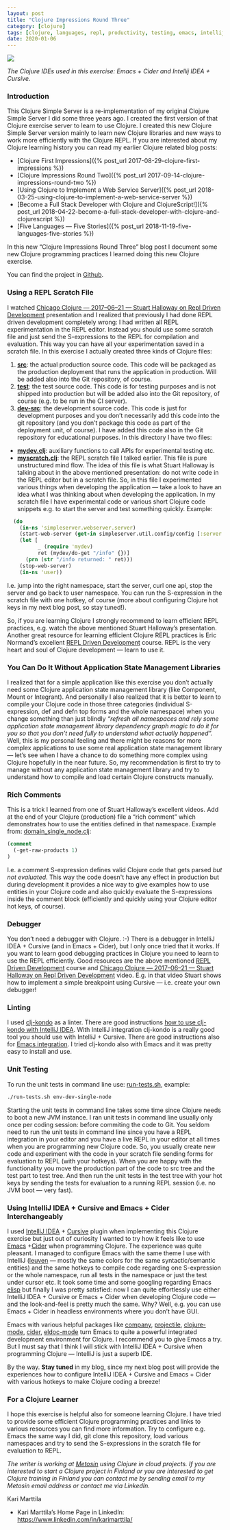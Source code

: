 ```yaml
---
layout: post
title: "Clojure Impressions Round Three"
category: [clojure]
tags: [clojure, languages, repl, productivity, testing, emacs, intellij, cursive]
date: 2020-01-06
---
```


![](/img/2020-01-06-clojure-impressions-round-three_img_1.png)

*The Clojure IDEs used in this exercise: Emacs + Cider and Intellij IDEA + Cursive.*

### Introduction

This Clojure Simple Server is a re-implementation of my original Clojure Simple Server I did some three years ago. I created the first version of that Clojure exercise server to learn to use Clojure. I created this new Clojure Simple Server version mainly to learn new Clojure libraries and new ways to work more efficiently with the Clojure REPL. If you are interested about my Clojure learning history you can read my earlier Clojure related blog posts:

* [Clojure First Impressions]({% post_url 2017-08-29-clojure-first-impressions %})
* [Clojure Impressions Round Two]({% post_url 2017-09-14-clojure-impressions-round-two %})
* [Using Clojure to Implement a Web Service Server]({% post_url 2018-03-25-using-clojure-to-implement-a-web-service-server %})
* [Become a Full Stack Developer with Clojure and ClojureScript!]({% post_url 2018-04-22-become-a-full-stack-developer-with-clojure-and-clojurescript %})
* [Five Languages — Five Stories]({% post_url 2018-11-19-five-languages-five-stories %})

In this new “Clojure Impressions Round Three” blog post I document some new Clojure programming practices I learned doing this new Clojure exercise.

You can find the project in [Github](https://github.com/karimarttila/clojure/tree/master/webstore-demo/simple-server).

### Using a REPL Scratch File

I watched [Chicago Clojure — 2017–06–21 — Stuart Halloway on Repl Driven Development](https://vimeo.com/223309989) presentation and I realized that previously I had done REPL driven development completely wrong: I had written all REPL experimentation in the REPL editor. Instead you should use some scratch file and just send the S-expressions to the REPL for compilation and evaluation. This way you can have all your experimentation saved in a scratch file. In this exercise I actually created three kinds of Clojure files:

1. [**src**](https://github.com/karimarttila/clojure/tree/master/webstore-demo/simple-server/src): the actual production source code. This code will be packaged as the production deployment that runs the application in production. Will be added also into the Git repository, of course.
2. [**test**](https://github.com/karimarttila/clojure/tree/master/webstore-demo/simple-server/test): the test source code. This code is for testing purposes and is not shipped into production but will be added also into the Git repository, of course (e.g. to be run in the CI server).
3. [**dev-src**](https://github.com/karimarttila/clojure/tree/master/webstore-demo/simple-server/dev-src): the development source code. This code is just for development purposes and you don’t necessarily add this code into the git repository (and you don’t package this code as part of the deployment unit, of course). I have added this code also in the Git repository for educational purposes. In this directory I have two files:
* [**mydev.clj**](https://github.com/karimarttila/clojure/blob/master/webstore-demo/simple-server/dev-src/mydev.clj): auxiliary functions to call APIs for experimental testing etc.
* [**myscratch.clj**](https://github.com/karimarttila/clojure/blob/master/webstore-demo/simple-server/dev-src/myscratch.clj): the REPL scratch file I talked earlier. This file is pure unstructured mind flow. The idea of this file is what Stuart Halloway is talking about in the above mentioned presentation: do not write code in the REPL editor but in a scratch file. So, in this file I experimented various things when developing the application — take a look to have an idea what I was thinking about when developing the application.
In my scratch file I have experimental code or various short Clojure code snippets e.g. to start the server and test something quickly. Example:

```clojure
  (do
    (in-ns 'simpleserver.webserver.server)
    (start-web-server (get-in simpleserver.util.config/config [:server :port]))
    (let [
          _ (require 'mydev)
          ret (mydev/do-get "/info" {})]
      (prn (str "/info returned: " ret)))
    (stop-web-server)
    (in-ns 'user))
 ```
 
 I.e. jump into the right namespace, start the server, curl one api, stop the server and go back to user namespace. You can run the S-expression in the scratch file with one hotkey, of course (more about configuring Clojure hot keys in my next blog post, so stay tuned!).

So, if you are learning Clojure I strongly recommend to learn efficient REPL practices, e.g. watch the above mentioned Stuart Halloway’s presentation. Another great resource for learning efficient Clojure REPL practices is Eric Normand’s excellent [REPL Driven Development](https://purelyfunctional.tv/courses/repl-driven-development-in-clojure/) course. REPL is the very heart and soul of Clojure development — learn to use it.

### You Can Do It Without Application State Management Libraries

I realized that for a simple application like this exercise you don’t actually need some Clojure application state management library (like Component, Mount or Integrant). And personally I also realized that it is better to learn to compile your Clojure code in those three categories (individual S-expression, def and defn top forms and the whole namespace) when you change something than just blindly *“refresh all namespaces and rely some application state management library dependency graph magic to do it for you so that you don’t need fully to understand what actually happened”.* Well, this is my personal feeling and there might be reasons for more complex applications to use some real application state management library — let’s see when I have a chance to do something more complex using Clojure hopefully in the near future. So, my recommendation is first to try to manage without any application state management library and try to understand how to compile and load certain Clojure constructs manually.

### Rich Comments

This is a trick I learned from one of Stuart Halloway’s excellent videos. Add at the end of your Clojure (production) file a “rich comment” which demonstrates how to use the entities defined in that namespace. Example from: [domain\_single\_node.clj](https://github.com/karimarttila/clojure/blob/master/webstore-demo/simple-server/src/simpleserver/domain/domain_single_node.clj):

```clojure
(comment  
  (-get-raw-products 1)  
)
```

I.e. a comment S-expression defines valid Clojure code that gets parsed *but not evaluated*. This way the code doesn't have any effect in production but during development it provides a nice way to give examples how to use entities in your Clojure code and also quickly evaluate the S-expressions inside the comment block (efficiently and quickly using your Clojure editor hot keys, of course).

### Debugger

You don’t need a debugger with Clojure. :-) There is a debugger in IntelliJ IDEA + Cursive (and in Emacs + Cider), but I only once tried that it works. If you want to learn good debugging practices in Clojure you need to learn to use the REPL efficiently. Good resources are the above mentioned [REPL Driven Development](https://purelyfunctional.tv/courses/repl-driven-development-in-clojure/) course and [Chicago Clojure — 2017–06–21 — Stuart Halloway on Repl Driven Development](https://vimeo.com/223309989) video. E.g. in that video Stuart shows how to implement a simple breakpoint using Cursive — i.e. create your own debugger!

### Linting

I used [clj-kondo](https://github.com/borkdude/clj-kondo) as a linter. There are good instructions [how to use clj-kondo with IntelliJ IDEA](https://github.com/borkdude/clj-kondo/blob/master/doc/editor-integration.md). With IntelliJ integration clj-kondo is a really good tool you should use with IntelliJ + Cursive. There are good instructions also for [Emacs integration](https://github.com/borkdude/flycheck-clj-kondo). I tried clj-kondo also with Emacs and it was pretty easy to install and use.

### Unit Testing

To run the unit tests in command line use: [run-tests.sh](https://github.com/karimarttila/clojure/blob/master/webstore-demo/simple-server/run-tests.sh), example:

```bash
./run-tests.sh env-dev-single-node
```

Starting the unit tests in command line takes some time since Clojure needs to boot a new JVM instance. I ran unit tests in command line usually only once per coding session: before commiting the code to Git. You seldom need to run the unit tests in command line since you have a REPL integration in your editor and you have a live REPL in your editor at all times when you are programming new Clojure code. So, you usually create new code and experiment with the code in your scratch file sending forms for evaluation to REPL (with your hotkeys). When you are happy with the functionality you move the production part of the code to src tree and the test part to test tree. And then run the unit tests in the test tree with your hot keys by sending the tests for evaluation to a running REPL session (i.e. no JVM boot — very fast).

### Using IntelliJ IDEA + Cursive and Emacs + Cider Interchangeably

I used [IntelliJ IDEA](https://www.jetbrains.com/idea/) + [Cursive](https://cursive-ide.com/) plugin when implementing this Clojure exercise but just out of curiosity I wanted to try how it feels like to use [Emacs](https://www.gnu.org/software/emacs/) +[Cider](https://github.com/clojure-emacs/cider) when programming Clojure. The experience was quite pleasant. I managed to configure Emacs with the same theme I use with IntelliJ ([leuven](https://github.com/fniessen/emacs-leuven-theme) — mostly the same colors for the same syntactic/semantic entities) and the same hotkeys to compile code regarding one S-expression or the whole namespace, run all tests in the namespace or just the test under cursor etc. It took some time and some googling regarding Emacs [elisp](https://www.gnu.org/software/emacs/manual/html_node/elisp/) but finally I was pretty satisfied: now I can quite effortlessly use either IntelliJ IDEA + Cursive or Emacs + Cider when developing Clojure code — and the look-and-feel is pretty much the same. Why? Well, e.g. you can use Emacs + Cider in headless environments where you don’t have GUI.

Emacs with various helpful packages like [company](https://company-mode.github.io/), [projectile](https://github.com/bbatsov/projectile), [clojure-mode](https://github.com/clojure-emacs/clojure-mode), [cider](https://github.com/clojure-emacs/cider), [eldoc-mode](https://www.emacswiki.org/emacs/ElDoc) turn Emacs to quite a powerful integrated development environment for Clojure. I recommend you to give Emacs a try. But I must say that I think I will stick with IntelliJ IDEA + Cursive when programming Clojure — IntelliJ is just a superb IDE.

By the way. **Stay tuned** in my blog, since my next blog post will provide the experiences how to configure IntelliJ IDEA + Cursive and Emacs + Cider with various hotkeys to make Clojure coding a breeze!

### For a Clojure Learner

I hope this exercise is helpful also for someone learning Clojure. I have tried to provide some efficient Clojure programming practices and links to various resources you can find more information. Try to configure e.g. Emacs the same way I did, git clone this repository, load various namespaces and try to send the S-expressions in the scratch file for evaluation to REPL.

*The writer is working at [Metosin](https://www.metosin.fi/) using Clojure in cloud projects. If you are interested to start a Clojure project in Finland or you are interested to get Clojure training in Finland you can contact me by sending email to my Metosin email address or contact me via LinkedIn.*

Kari Marttila

* Kari Marttila’s Home Page in LinkedIn: <https://www.linkedin.com/in/karimarttila/>
